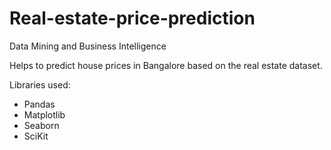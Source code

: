 # Real-estate-price-prediction

Data Mining and Business Intelligence

Helps to predict house prices in Bangalore based on the real estate dataset.

Libraries used:

- Pandas
- Matplotlib
- Seaborn
- SciKit
